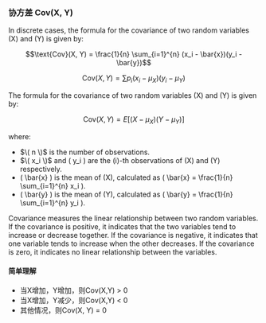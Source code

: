 ### 协方差 Cov(X, Y)

In discrete cases, the formula for the covariance of two random variables \(X\) and \(Y\) is given by:

$$\text{Cov}(X, Y) = \frac{1}{n} \sum_{i=1}^{n} (x_i - \bar{x})(y_i - \bar{y})$$

$$\text{Cov}(X, Y) = \sum p_i (x_i - \mu_X)(y_i - \mu_Y)$$

The formula for the covariance of two random variables \(X\) and \(Y\) is given by:

$$\text{Cov}(X, Y) = E[(X - \mu_X)(Y - \mu_Y)] $$


where:
- $\( n \)$ is the number of observations.
- $\( x_i \)$ and \( y_i \) are the \(i\)-th observations of \(X\) and \(Y\) respectively.
- \( \bar{x} \) is the mean of \(X\), calculated as \( \bar{x} = \frac{1}{n} \sum_{i=1}^{n} x_i \).
- \( \bar{y} \) is the mean of \(Y\), calculated as \( \bar{y} = \frac{1}{n} \sum_{i=1}^{n} y_i \).

Covariance measures the linear relationship between two random variables. If the covariance is positive, it indicates that the two variables tend to increase or decrease together. If the covariance is negative, it indicates that one variable tends to increase when the other decreases. If the covariance is zero, it indicates no linear relationship between the variables.

#### 简单理解
- 当X增加，Y增加，则Cov(X,Y) > 0
- 当X增加，Y减少，则Cov(X,Y) < 0
- 其他情况，则Cov(X, Y) = 0


